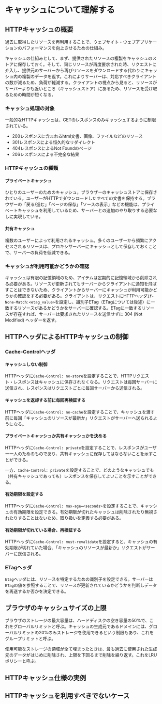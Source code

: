 # キャッシュについて理解する

## HTTPキャッシュの概要

過去に取得したリソースを再利用することで、ウェブサイト・ウェブアプリケーションのパフォーマンスを向上させるための仕組み。

キャッシュの仕組みとして、まず、提供されたリソースの複製をキャッシュのストアに保存しておく。そして、同じリソースが再度要求された時、リクエストに介入し、提供元のサーバーから再びリソースをダウンロードする代わりにキャッシュ内の複製のデータを返す。これによりサーバーは、対応すべきクライアントの数が減るため、負荷が軽減する。クライアントの視点から見ると、リソースがサーバーよりも近いところ（キャッシュストア）にあるため、リソースを受け取るための時間が短くなる。

### キャッシュ処理の対象

一般的なHTTPキャッシュは、GETのレスポンスのみキャッシュするように制限されている。

- 200レスポンスに含まれるhtml文書、画像、ファイルなどのリソース
- 301レスポンスによる恒久的なリダイレクト
- 404レスポンスによるNot Foundのページ
- 206レスポンスによる不完全な結果

### HTTPキャッシュの種類

#### プライベートキャッシュ

ひとりのユーザーのためのキャッシュ。ブラウザーのキャッシュストアに保存されている。ユーザーがHTTPでダウンロードしたすべての文書を保持する。ブラウザーの「戻る/進む」「ページの保存」「ソースの表示」などの機能は、プライベートキャッシュを利用しているため、サーバーとの追加のやり取りする必要なしに実現している。

#### 共有キャッシュ

複数のユーザーによって利用されるキャッシュ。多くのユーザーから頻繁にアクセスされるリソースは、プロキシサーバーにキャッシュとして保存しておくことで、サーバーの負荷を低減できる。

### キャッシュが利用可能かどうかの確認

キャッシュは有限の記憶領域のため、アイテムは定期的に記憶領域から削除される必要がある。リソースが更新されてもサーバーからクライアントに通知を飛ばすことはできないため、クライアントからサーバーにキャッシュが利用可能かどうかの確認をする必要がある。クライアントは、リクエストにHTTPヘッダ`If-None-Match:<etag_value>`を設定し、識別子ETag（ETagについては後述）に一致するリソースがあるかどうかをサーバーに確認する。ETagに一致するリソースが存在すれば、サーバーは要求されたリソースを送信せずに 304 (Not Modified) ヘッダーを返す。

## HTTPヘッダによるHTTPキャッシュの制御

### Cache-Controlヘッダ

#### キャッシュしない制御

HTTPヘッダに`Cache-Control: no-store`を設定することで、HTTPリクエスト・レスポンスはキャッシュに保存されなくなる。リクエストは毎回サーバーに送信され、レスポンスはリクエストごとに毎回サーバーから送信される。

#### キャッシュを返却する前に毎回再検証する

HTTPヘッダに`Cache-Control: no-cache`を設定することで、キャッシュを渡す前に毎回「キャッシュのリソースが最新か」リクエストがサーバーへ送られるようになる。

#### プライベートキャッシュか共有キャッシュかを決める

HTTPヘッダに`Cache-Control: private`を設定することで、レスポンスがユーザー一人のためのものであり、共有キャッシュに保存してはならないことを示すことができる。

一方、`Cache-Control: private`を設定することで、どのようなキャッシュでも（共有キャッシュであっても）レスポンスを保存してよいことを示すことができる。

#### 有効期限を設定する

HTTPヘッダに`Cache-Control: max-age=<seconds>`を設定することで、キャッシュの有効期限を設定できる。有効期限が切れたキャッシュは削除されたり無視されたりすることはないため、取り扱いを定義する必要がある。

#### 有効期限が切れている場合、再検証する

HTTPヘッダに`Cache-Control: must-revalidate`を設定すると、キャッシュの有効期限が切れていた場合、「キャッシュのリソースが最新か」リクエストがサーバーに送信される。

### ETagヘッダ

`Etag`ヘッダには、リソースを特定するための識別子を設定できる。サーバーは`ETag`の値を参照することで、リソースが更新されているかどうかを判断しデータを再送するか否かを決定できる。

## ブラウザのキャッシュサイズの上限

ブラウザのストレージの最大容量は、ハードディスクの空き容量の50%で、これをグローバルリミットと呼ぶ。キャッシュの生成元であるドメインには、グローバルリミットの20%のみストレージを使用できるという制限もあり、これをグループリミットと呼ぶ。

使用可能なストレージの領域が全て埋まったときは、最も過去に使用された生成元のデータがはじめに削除され、上限を下回るまで削除を繰り返す。これをLRUポリシーと呼ぶ。

## HTTPキャッシュ仕様の実例

## HTTPキャッシュを利用すべきでないケース
